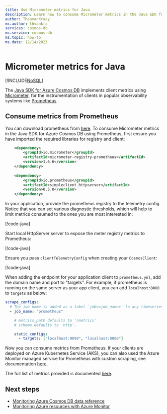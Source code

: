```yaml
---
title: Use Micrometer metrics for Java
description: Learn how to consume Micrometer metrics in the Java SDK for Azure Cosmos DB.
author: TheovanKraay
ms.author: thvankra
services: cosmos-db
ms.service: cosmos-db
ms.topic: how-to
ms.date: 12/14/2023
---
```


# Micrometer metrics for Java
[!INCLUDE[NoSQL](../includes/appliesto-nosql.md)]

The [Java SDK for Azure Cosmos DB](samples-java.md) implements client metrics using [Micrometer](https://micrometer.io/), for the instrumentation of clients in popular observability systems like [Prometheus](https://prometheus.io/).

## Consume metrics from Prometheus

You can download prometheus from [here](https://prometheus.io/download/). To consume Micrometer metrics in the Java SDK for Azure Cosmos DB using Prometheus, first ensure you have imported the required libraries for registry and client:

```xml
    <dependency>
        <groupId>io.micrometer</groupId>
        <artifactId>micrometer-registry-prometheus</artifactId>
        <version>1.6.6</version>
    </dependency>
    
    <dependency>
        <groupId>io.prometheus</groupId>
        <artifactId>simpleclient_httpserver</artifactId>
        <version>0.5.0</version>
    </dependency>
```

In your application, provide the prometheus registry to the telemetry config. Notice that you can set various diagnostic thresholds, which will help to limit metrics consumed to the ones you are most interested in:

[!code-java[](~/azure-cosmos-java-sql-api-samples/src/main/java/com/azure/cosmos/examples/prometheus/async/CosmosClientMetricsQuickStartAsync.java?name=ClientMetricsConfig)]

Start local HttpServer server to expose the meter registry metrics to Prometheus:

[!code-java[](~/azure-cosmos-java-sql-api-samples/src/main/java/com/azure/cosmos/examples/prometheus/async/CosmosClientMetricsQuickStartAsync.java?name=PrometheusTargetServer)]

Ensure you pass `clientTelemetryConfig` when creating your `CosmosClient`:

[!code-java[](~/azure-cosmos-java-sql-api-samples/src/main/java/com/azure/cosmos/examples/prometheus/async/CosmosClientMetricsQuickStartAsync.java?name=CosmosClient)]


When adding the endpoint for your application client to `prometheus.yml`, add the domain name and port to "targets". For example, if prometheus is running on the same server as your app client, you can add `localhost:8080` to `targets` as below:

```yml
scrape_configs:
  # The job name is added as a label `job=<job_name>` to any timeseries scraped from this config.
  - job_name: "prometheus"

    # metrics_path defaults to '/metrics'
    # scheme defaults to 'http'.

    static_configs:
      - targets: ["localhost:9090", "localhost:8080"]
```

Now you can consume metrics from Prometheus. If your clients are deployed on Azure Kubernetes Service (AKS), you can also used the Azure Monitor managed service for Prometheus with custom scraping, see documentation [here](../../azure-monitor/containers/prometheus-metrics-scrape-configuration-minimal.md). 

The full list of metrics provided is documented [here](https://github.com/Azure/azure-sdk-for-java/blob/main/sdk/cosmos/azure-cosmos/docs/Metrics.md#what-metrics-are-emitted).



## Next steps

- [Monitoring Azure Cosmos DB data reference](../monitor-reference.md)
- [Monitoring Azure resources with Azure Monitor](../../azure-monitor//essentials//monitor-azure-resource.md)
